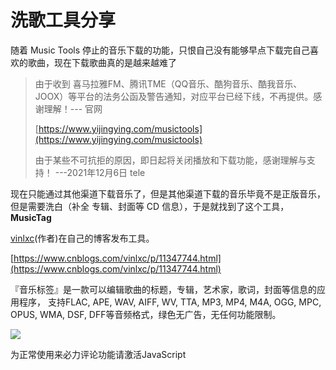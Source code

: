 # 洗歌工具分享

随着 Music Tools 停止的音乐下载的功能，只恨自己没有能够早点下载完自己喜欢的歌曲，现在下载歌曲真的是越来越难了

> 由于收到 喜马拉雅FM、腾讯TME（QQ音乐、酷狗音乐、酷我音乐、JOOX）等平台的法务公函及警告通知，对应平台已经下线，不再提供。感谢理解！--- 官网
>
> [https://www.yijingying.com/musictools](https://www.yijingying.com/musictools)
>
> 由于某些不可抗拒的原因，即日起将关闭播放和下载功能，感谢理解与支持！ ---2021年12月6日 tele

现在只能通过其他渠道下载音乐了，但是其他渠道下载的音乐毕竟不是正版音乐，但是需要洗白（补全 专辑、封面等 CD 信息），于是就找到了这个工具，**MusicTag**

[vinlxc](https://www.cnblogs.com/vinlxc/)(作者)在自己的博客发布工具。

[https://www.cnblogs.com/vinlxc/p/11347744.html](https://www.cnblogs.com/vinlxc/p/11347744.html)

『音乐标签』是一款可以编辑歌曲的标题，专辑，艺术家，歌词，封面等信息的应用程序， 支持FLAC, APE, WAV, AIFF, WV, TTA, MP3, MP4, M4A, OGG, MPC, OPUS, WMA, DSF, DFF等音频格式，绿色无广告，无任何功能限制。

![](https://img2018.cnblogs.com/blog/1767201/201910/1767201-20191031191519781-1684570911.gif)



<!-- 来必力City版安装代码 -->
<div id="lv-container" data-id="city" data-uid="MTAyMC80NzA4OC8yMzU4OA==">
	<script type="text/javascript">
   (function(d, s) {
       var j, e = d.getElementsByTagName(s)[0];

       if (typeof LivereTower === 'function') { return; }
    
       j = d.createElement(s);
       j.src = 'https://cdn-city.livere.com/js/embed.dist.js';
       j.async = true;
    
       e.parentNode.insertBefore(j, e);
   })(document, 'script');
	</script>
<noscript> 为正常使用来必力评论功能请激活JavaScript</noscript>
</div>
<!-- City版安装代码已完成 -->